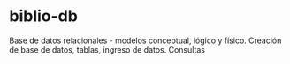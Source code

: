 # biblio-db
Base de datos relacionales - modelos conceptual, lógico y físico. Creación de base de datos, tablas, ingreso de datos. Consultas 
